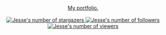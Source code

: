 <div align="center">
  <section>
    <a href="https://digital-garden-steez.vercel.app/">
      My portfolio.
    </a>
  </section>
  <br />
  <section>
    <a href="#">
      <img
        alt="Jesse's number of stargazers"
        title="Jesse's number of stargazers"
        src="https://custom-icon-badges.demolab.com/github/stars/steezplusplus?color=9f9f9f&style=for-the-badge&labelColor=555555&label=my%20stargazers"
      />
    </a>
    <a href="https://github.com/steezplusplus?tab=followers">
      <img 
        alt="Jesse's number of followers"
        title="Jesse's number of followers"
        src="https://custom-icon-badges.demolab.com/github/followers/steezplusplus?color=9f9f9f&labelColor=555555&style=for-the-badge&label=my%20followers"
      />
    </a>
    <a href="#">
      <img
        alt="Jesse's number of viewers"
        title="Jesse's number of viewers"
        src="https://komarev.com/ghpvc/?username=steezplusplus&label=PROFILE+VIEWS&style=for-the-badge&color=lightgrey"
      />
    </a>
  </section>
</div>
